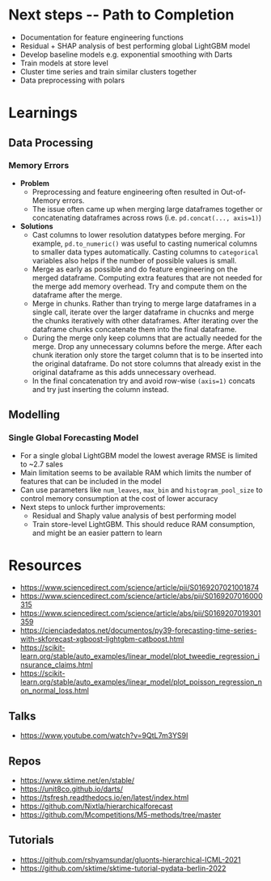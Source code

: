 # Next steps -- Path to Completion
- Documentation for feature engineering functions
- Residual + SHAP analysis of best performing global LightGBM model
- Develop baseline models e.g. exponential smoothing with Darts
- Train models at store level
- Cluster time series and train similar clusters together
- Data preprocessing with polars

# Learnings
## Data Processing
### Memory Errors
- **Problem**
    - Preprocessing and feature engineering often resulted in Out-of-Memory errors.
    - The issue often came up when merging large dataframes together or concatenating dataframes across rows (i.e. `pd.concat(..., axis=1)`)
- **Solutions**
    - Cast columns to lower resolution datatypes before merging. For example, `pd.to_numeric()` was useful to casting numerical columns to smaller data types automatically. Casting columns to `categorical` variables also helps if the number of possible values is small.
    - Merge as early as possible and do feature engineering on the merged dataframe. Computing extra features that are not needed for the merge add memory overhead. Try and compute them on the dataframe after the merge.
    - Merge in chunks. Rather than trying to merge large dataframes in a single call, iterate over the larger dataframe in chucnks and merge the chunks iteratively with other dataframes. After iterating over the dataframe chunks concatenate them into the final dataframe.
    - During the merge only keep columns that are actually needed for the merge. Drop any unnecessary columns before the merge. After each chunk iteration only store the target column that is to be inserted into the original dataframe. Do not store columns that already exist in the original dataframe as this adds unnecessary overhead.
    - In the final concatenation try and avoid row-wise `(axis=1)` concats and try just inserting the column instead.

## Modelling
### Single Global Forecasting Model
- For a single global LightGBM model the lowest average RMSE is limited to ~2.7 sales
- Main limitation seems to be available RAM which limits the number of features that can be included in the model
- Can use parameters like `num_leaves`, `max_bin` and `histogram_pool_size` to control memory consumption at the cost of lower accuracy
- Next steps to unlock further improvements:
    - Residual and Shaply value analysis of best performing model
    - Train store-level LightGBM. This should reduce RAM consumption, and might be an easier pattern to learn


# Resources
- https://www.sciencedirect.com/science/article/pii/S0169207021001874
- https://www.sciencedirect.com/science/article/abs/pii/S0169207016000315
- https://www.sciencedirect.com/science/article/abs/pii/S0169207019301359
- https://cienciadedatos.net/documentos/py39-forecasting-time-series-with-skforecast-xgboost-lightgbm-catboost.html
- https://scikit-learn.org/stable/auto_examples/linear_model/plot_tweedie_regression_insurance_claims.html
- https://scikit-learn.org/stable/auto_examples/linear_model/plot_poisson_regression_non_normal_loss.html

## Talks
- https://www.youtube.com/watch?v=9QtL7m3YS9I

## Repos
- https://www.sktime.net/en/stable/
- https://unit8co.github.io/darts/
- https://tsfresh.readthedocs.io/en/latest/index.html
- https://github.com/Nixtla/hierarchicalforecast
- https://github.com/Mcompetitions/M5-methods/tree/master

## Tutorials
- https://github.com/rshyamsundar/gluonts-hierarchical-ICML-2021
- https://github.com/sktime/sktime-tutorial-pydata-berlin-2022
